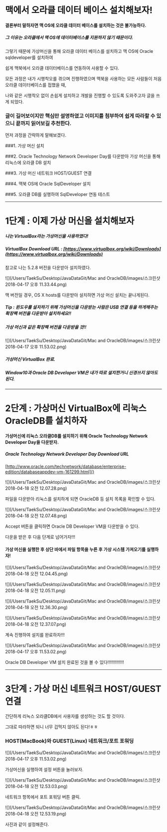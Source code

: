 # 맥에서 오라클 데이터 베이스 설치해보자!



#### 결론부터 말하자면 맥 OS에 오라클 데이터 베이스를 설치하는 것은 불가능하다.

##### 그 이유는 오라클에서 맥 OS에 데이터베이스를 지원하지 않기 때문이다. 

그렇기 때문에 가상머신을 통해 오라클 데이터 베이스를 설치하고 맥 OS에 Oracle sqldeveloper를 설치하여 

쉽게 맥북에서 오라클 데이터베이스를 연동하여 사용할 수 있다. 



모든 과정은 내가 시행착오를 겪으며 진행하였으며 맥북을 사용하는 모든 사람들이 처음 오라클 데이터베이스를 접했을 때, 

나와 같은 시행착오 없이 손쉽게 설치하고 개발을 진행할 수 있도록 도와주고자 글을 쓰게 되었다.



### 글이 길어보이지만 핵심만 설명하였고 이미지를 첨부하여 쉽게 따라할 수 있으니 끝까지 읽어보길 추천한다.



먼저 과정을 간략하게 말해보겠다. 

###1. 가상 머신 설치

###2. Oracle Technology Network Developer Day를 다운받아 가상 머신을 통해 리눅스에 오라클 DB 설치

###3. 가상 머신 네트워크 HOST/GUEST 연결

###4. 맥북 OS에 Oracle SqlDeveloper 설치

###5. 오라클 DB를 실행하여 SqlDeveloper 연동 테스트



-------------



# 1단계 : 이제 가상 머신을 설치해보자

##### 나는 VirtualBox라는 가상머신을 사용하였다!

##### VirtualBox Download URL : [https://www.virtualbox.org/wiki/Downloads](https://www.virtualbox.org/wiki/Downloads)

참고로 나는 5.2.8 버전을 다운받아 설치하였다.



![](/Users/TaekSu/Desktop/JavaDataGit/Mac and OracleDB/images/스크린샷 2018-04-17 오후 11.33.44.png)





맥 버전일 경우, OS X hosts를 다운받아 설치하면 가상 머신 설치는 끝나게된다. 

##### Tip : 윈도우를 설치하기 위해 가상머신을 다운받는 사람은 USB 연결 등을 하게해주는 확장팩 버전을 다운받아 설치하세요!!

##### 가상 머신과 같은 확장팩 버전을 다운받을 것!!



![](/Users/TaekSu/Desktop/JavaDataGit/Mac and OracleDB/images/스크린샷 2018-04-17 오후 11.53.02.png)



##### 가상머신 VirtualBox 완료. 

#####  Window10과 Oracle DB Developer VM은 내가 따로 설치한거니 신경쓰지 않아도 된다.



-----------------





# 2단계 : 가상머신 VirtualBox에 리눅스 OracleDB를 설치하자



#### 가상머신에 리눅스 오라클DB를 설치하기 위해 Oracle Technology Network Developer Day을 다운받자.



##### Oracle Technology Network Developer Day Download URL

[http://www.oracle.com/technetwork/database/enterprise-edition/databaseappdev-vm-161299.html]()



![](/Users/TaekSu/Desktop/JavaDataGit/Mac and OracleDB/images/스크린샷 2018-04-18 오전 12.07.28.png)



파일을 다운받아 리눅스를 설치하게 되면 OracleDB 등 설치 목록을 확인할 수 있다.



![](/Users/TaekSu/Desktop/JavaDataGit/Mac and OracleDB/images/스크린샷 2018-04-18 오전 12.07.48.png)

Accept 버튼을 클릭하면 Oracle DB Developer VM을 다운받을 수 있다. 

다운을 받은 후 다음 단계로 넘어가자!!!



#### 가상 머신을 실행한 후 상단 바에서 파일 항목을 누른 후 가상 시스템 가져오기를 실행하자!

![](/Users/TaekSu/Desktop/JavaDataGit/Mac and OracleDB/images/스크린샷 2018-04-18 오전 12.04.45.png)



![](/Users/TaekSu/Desktop/JavaDataGit/Mac and OracleDB/images/스크린샷 2018-04-18 오전 12.05.11.png)







![](/Users/TaekSu/Desktop/JavaDataGit/Mac and OracleDB/images/스크린샷 2018-04-18 오전 12.36.30.png)



![](/Users/TaekSu/Desktop/JavaDataGit/Mac and OracleDB/images/스크린샷 2018-04-18 오전 12.37.07.png)



계속 진행하여 설치를 완료하자!!!



![](/Users/TaekSu/Desktop/JavaDataGit/Mac and OracleDB/images/스크린샷 2018-04-17 오후 11.53.02.png)



Oracle DB Developer VM 설치 완료된 것을 볼 수 있다!!!!!!!!!!!!!



-------------------



# 3단계 : 가상 머신 네트워크 HOST/GUEST 연결 

간단하게 리눅스 오라클DB에서 사용자를 생성하는 것도 할 것이다.

그대로 따라하면 되니 너무 겁먹지 않아도 된다!ㅎㅎ



### HOST(MacBook)와 GUEST(Linux) 네트워크/포트 포워딩



![](/Users/TaekSu/Desktop/JavaDataGit/Mac and OracleDB/images/스크린샷 2018-04-17 오후 11.53.02.png)



가상머신을 실행하여 설정 버튼을 눌러보자.



![](/Users/TaekSu/Desktop/JavaDataGit/Mac and OracleDB/images/스크린샷 2018-04-18 오전 12.53.03.png)



네트워크 항목에서 포트 포워딩 버튼 클릭.



![](/Users/TaekSu/Desktop/JavaDataGit/Mac and OracleDB/images/스크린샷 2018-04-18 오전 12.53.19.png)



사진과 같이 설정해준다.





